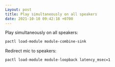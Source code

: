 ```yaml
---
Layout: post
title: Play simultaneously on all speakers
date: 2021-10-10 09:42:18 +0700
---
```

Play simultaneously on all speakers:
```bash
pactl load-module module-combine-sink
```

Redirect mic to speakers:
```bash
pactl load-module module-loopback latency_msec=1
```
